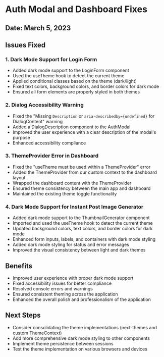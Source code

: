 # Auth Modal and Dashboard Fixes

## Date: March 5, 2023

## Issues Fixed

### 1. Dark Mode Support for Login Form
- Added dark mode support to the LoginForm component
- Used the useTheme hook to detect the current theme
- Applied conditional classes based on the theme (dark/light)
- Fixed text colors, background colors, and border colors for dark mode
- Ensured all form elements are properly styled in both themes

### 2. Dialog Accessibility Warning
- Fixed the "Missing `Description` or `aria-describedby={undefined}` for DialogContent" warning
- Added a DialogDescription component to the AuthModal
- Improved the user experience with a clear description of the modal's purpose
- Enhanced accessibility compliance

### 3. ThemeProvider Error in Dashboard
- Fixed the "useTheme must be used within a ThemeProvider" error
- Added the ThemeProvider from our custom context to the dashboard layout
- Wrapped the dashboard content with the ThemeProvider
- Ensured theme consistency between the main app and dashboard
- Maintained the existing theme toggle functionality

### 4. Dark Mode Support for Instant Post Image Generator
- Added dark mode support to the ThumbnailGenerator component
- Imported and used the useTheme hook to detect the current theme
- Updated background colors, text colors, and border colors for dark mode
- Enhanced form inputs, labels, and containers with dark mode styling
- Added dark mode styling for status and error messages
- Improved the visual consistency between light and dark themes

## Benefits
- Improved user experience with proper dark mode support
- Fixed accessibility issues for better compliance
- Resolved console errors and warnings
- Ensured consistent theming across the application
- Enhanced the overall polish and professionalism of the application

## Next Steps
- Consider consolidating the theme implementations (next-themes and custom ThemeContext)
- Add more comprehensive dark mode styling to other components
- Implement theme persistence between sessions
- Test the theme implementation on various browsers and devices 